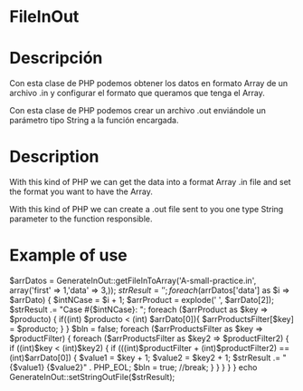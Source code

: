 # FileInOut

# Descripción

Con esta clase de PHP podemos obtener los datos en formato Array de un archivo .in y configurar el formato que queramos que tenga el Array.

Con esta clase de PHP podemos crear un archivo .out enviándole un parámetro tipo String a la función encargada.

# Description

With this kind of PHP we can get the data into a format Array .in file and set the format you want to have the Array.

With this kind of PHP we can create a .out file sent to you one type String parameter to the function responsible.

# Example of use 

$arrDatos = GenerateInOut::getFileInToArray('A-small-practice.in', array('first' => 1,'data'  => 3,));
$strResult = '';
foreach ($arrDatos['data'] as $i => $arrDato) {
    $intNCase = $i + 1;
    $arrProduct = explode(' ', $arrDato[2]);
    $strResult .= "Case #{$intNCase}: ";
    foreach ($arrProduct as $key => $producto) {
        if((int) $producto  <  (int) $arrDato[0]){
            $arrProductsFilter[$key] = $producto;
        }
    }
    $bln = false;
    foreach ($arrProductsFilter as $key => $productFilter) {
        foreach ($arrProductsFilter as $key2 => $productFilter2) {
            if ((int)$key < (int)$key2) {
                if (((int)$productFilter + (int)$productFilter2) == (int)$arrDato[0]) {
                    $value1 = $key + 1;
                    $value2 = $key2 + 1;
                    $strResult .= "{$value1} {$value2}" . PHP_EOL;
                    $bln = true;
                    //break;
                }
            }
        }
    }
}
echo GenerateInOut::setStringOutFile($strResult);
